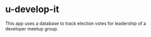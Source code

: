 # u-develop-it
This app uses a database to track election votes for leadership of a developer meetup group. 
